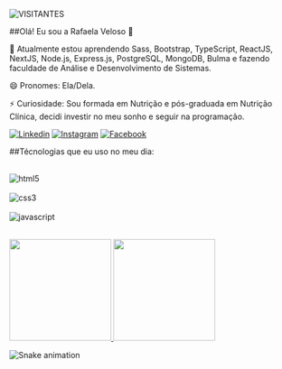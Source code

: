 ![VISITANTES](https://api.visitorbadge.io/api/VisitorHit?user=raffaveloso&repo=Aranha-dev&label=VISITANTE&countColor=%232B5B84)


##Olá! Eu sou a Rafaela Veloso 👋

🌱 Atualmente estou aprendendo Sass, Bootstrap, TypeScript, ReactJS, NextJS, Node.js, Express.js, PostgreSQL, MongoDB, Bulma e fazendo faculdade de Análise e Desenvolvimento de Sistemas.

😄 Pronomes: Ela/Dela.

⚡ Curiosidade: Sou formada em Nutrição e pós-graduada em Nutrição Clínica, decidi investir no meu sonho e seguir na programação.

[![Linkedin](https://img.shields.io/badge/LinkedIn-0077B5?style=for-the-badge&logo=linkedin&logoColor=white)](https://www.linkedin.com/in/rafaela-veloso-785448258)
[![Instagram](https://img.shields.io/badge/Instagram-E4405F?style=for-the-badge&logo=instagram&logoColor=whit)](https://www.instagram.com/velosorafaela/)
[![Facebook](https://img.shields.io/badge/Facebook-1877F2?style=for-the-badge&logo=facebook&logoColor=white)](https://www.facebook.com/rafaela.veloso3)



##Técnologias que eu uso no meu dia:
<div style="display: inline_block"><br/>
<img align="center" alt="html5" src=https://img.shields.io/badge/HTML5-E34F26?style=for-the-badge&logo=html5&logoColor=whit></div>
<div style="display: inline_block"><br/>
<img align="center" alt="css3" src=https://img.shields.io/badge/CSS3-1572B6?style=for-the-badge&logo=css3&logoColor=white></div>
<div style="display: inline_block"><br/>
<img align="center" alt="javascript" src=https://img.shields.io/badge/JavaScript-F7DF1E?style=for-the-badge&logo=javascript&logoColor=black></div>

<br>

<p align="left">
<a href="https://github.com/raffaveloso">
  <img height="180em" src="https://github-readme-stats.vercel.app/api?username=raffaveloso&show_icons=true&theme=dark"/>
  <img height="180em" src="https://github-readme-stats.vercel.app/api/top-langs/?username=raffaveloso&layout=compact&theme=dark")](https://github.com/anuraghazra/github-readme-stats"/>
  
</a></p>

![Snake animation](https://github.com/raffaveloso/raffaveloso/blob/output/github-contribution-grid-snake.svg)






